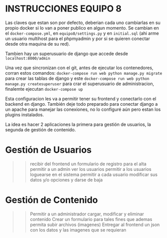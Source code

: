 # INSTRUCCIONES EQUIPO 8

Las claves que estan son por defecto, deberian cada uno cambiarlas en su propio docker si lo van a poner publico en algun momento.
Se cambian en el ``` docker-compose.yml ```, en ``` equipo8/settings.py ``` y en ``` initial.sql ``` 
(ahi arme un usuario multihost para el phpmyadmin y por si se quieren conectar desde otra maquina de su red).

Tambien hay un superusuario de django que accede desde ``` localhost:8000/admin ```

Una vez que sincronizan con el git, antes de ejecutar los contenedores, corran estos comandos:
``` docker-compose run web python manage.py migrate ``` para crear las tablas de django y este  ``` docker-compose run web python manage.py createsuperuser ``` para crar el superusuario de administracion, finalemte ejecutan ``` docker-compose up ```

Esta configuracion les va a permitir tener su frontend y conectarlo con el backend en django. 
También deje todo preparado para conectar django a un apache para manejar las conexiones, no lo configuré aún pero estan los plugins instalados.

La idea es hacer 2 aplicaciones la primera para gestión de usuarios, la segunda de gestión de contenido.

# Gestión de Usuarios
>> recibir del frontend un formulario de registro para el alta
>> permitir a un admin ver los usuarios
>> permitir a los usuarios loguearse en el sistema
>> permitir a cada usuario modificar sus datos y/o opciones y darse de baja

# Gestión de Contenido
>> Permitir a un administrador cargar, modificar y eliminar contenido
>> Crear un formulario para tales fines que ademas permita subir archivos (imagenes)
>> Entregar al frontend un json con los datos y las imagenes que se requieran